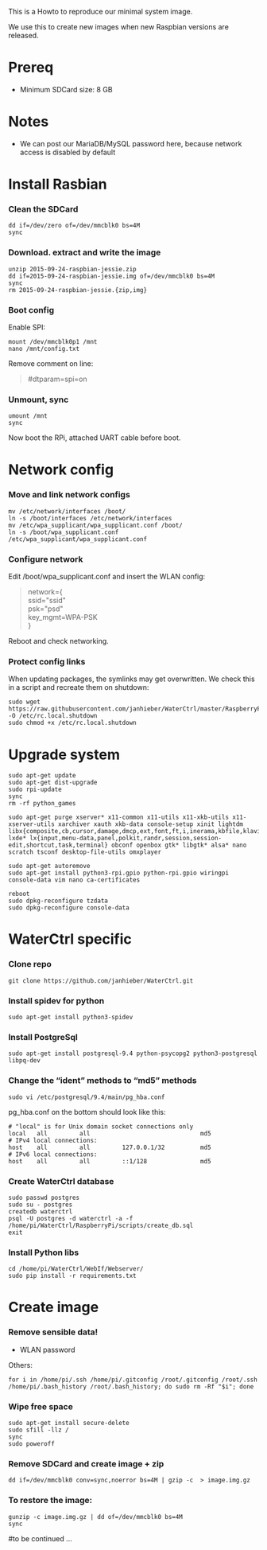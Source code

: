 This is a Howto to reproduce our minimal system image.

We use this to create new images when new Raspbian versions are released.

# Prereq
- Minimum SDCard size: 8 GB

# Notes
- We can post our MariaDB/MySQL password here, because network access is disabled by default

# Install Rasbian
### Clean the SDCard
```shell
dd if=/dev/zero of=/dev/mmcblk0 bs=4M
sync
```

### Download. extract and write the image
```shell
unzip 2015-09-24-raspbian-jessie.zip
dd if=2015-09-24-raspbian-jessie.img of=/dev/mmcblk0 bs=4M
sync
rm 2015-09-24-raspbian-jessie.{zip,img}
```

### Boot config
Enable SPI:
```shell
mount /dev/mmcblk0p1 /mnt
nano /mnt/config.txt
```
Remove comment on line:
>\#dtparam=spi=on

### Unmount, sync
```shell
umount /mnt
sync
```

Now boot the RPi, attached UART cable before boot.

# Network config
### Move and link network configs
```shell
mv /etc/network/interfaces /boot/
ln -s /boot/interfaces /etc/network/interfaces
mv /etc/wpa_supplicant/wpa_supplicant.conf /boot/
ln -s /boot/wpa_supplicant.conf /etc/wpa_supplicant/wpa_supplicant.conf
```

### Configure network
Edit /boot/wpa_supplicant.conf and insert the WLAN config:
>network={  
>  ssid="ssid"  
>  psk="psd"  
>  key_mgmt=WPA-PSK  
>}  

Reboot and check networking.

### Protect config links
When updating packages, the symlinks may get overwritten.
We check this in a script and recreate them on shutdown:
```shell
sudo wget https://raw.githubusercontent.com/janhieber/WaterCtrl/master/RaspberryPi/scripts/rc.local.shutdown -O /etc/rc.local.shutdown
sudo chmod +x /etc/rc.local.shutdown
```


# Upgrade system
```shell
sudo apt-get update
sudo apt-get dist-upgrade
sudo rpi-update
sync
rm -rf python_games

sudo apt-get purge xserver* x11-common x11-utils x11-xkb-utils x11-xserver-utils xarchiver xauth xkb-data console-setup xinit lightdm libx{composite,cb,cursor,damage,dmcp,ext,font,ft,i,inerama,kbfile,klavier,mu,pm,randr,render,res,t,xf86}* lxde* lx{input,menu-data,panel,polkit,randr,session,session-edit,shortcut,task,terminal} obconf openbox gtk* libgtk* alsa* nano scratch tsconf desktop-file-utils omxplayer

sudo apt-get autoremove
sudo apt-get install python3-rpi.gpio python-rpi.gpio wiringpi console-data vim nano ca-certificates

reboot
sudo dpkg-reconfigure tzdata
sudo dpkg-reconfigure console-data
```

# WaterCtrl specific
### Clone repo
```shell
git clone https://github.com/janhieber/WaterCtrl.git
```

### Install spidev for python
```shell
sudo apt-get install python3-spidev 
```
### Install PostgreSql
```shell
sudo apt-get install postgresql-9.4 python-psycopg2 python3-postgresql libpq-dev
```

### Change the “ident” methods to “md5” methods
```shell
sudo vi /etc/postgresql/9.4/main/pg_hba.conf
```

pg_hba.conf on the bottom should look like this:
```shell
# "local" is for Unix domain socket connections only
local   all         all                               md5
# IPv4 local connections:
host    all         all         127.0.0.1/32          md5
# IPv6 local connections:
host    all         all         ::1/128               md5
```

### Create WaterCtrl database
```shell
sudo passwd postgres
sudo su - postgres
createdb waterctrl
psql -U postgres -d waterctrl -a -f /home/pi/WaterCtrl/RaspberryPi/scripts/create_db.sql
exit
```

### Install Python libs
```shell
cd /home/pi/WaterCtrl/WebIf/Webserver/
sudo pip install -r requirements.txt
```



# Create image
### Remove sensible data!
- WLAN password

Others:
```shell
for i in /home/pi/.ssh /home/pi/.gitconfig /root/.gitconfig /root/.ssh /home/pi/.bash_history /root/.bash_history; do sudo rm -Rf "$i"; done
```

### Wipe free space
```shell
sudo apt-get install secure-delete
sudo sfill -llz /
sync
sudo poweroff
```

### Remove SDCard and create image + zip
```shell
dd if=/dev/mmcblk0 conv=sync,noerror bs=4M | gzip -c  > image.img.gz
```

### To restore the image:
```shell
gunzip -c image.img.gz | dd of=/dev/mmcblk0 bs=4M
sync
```

#to be continued ...
